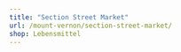 ```yaml
---
title: "Section Street Market"
url: /mount-vernon/section-street-market/
shop: Lebensmittel
---
```

